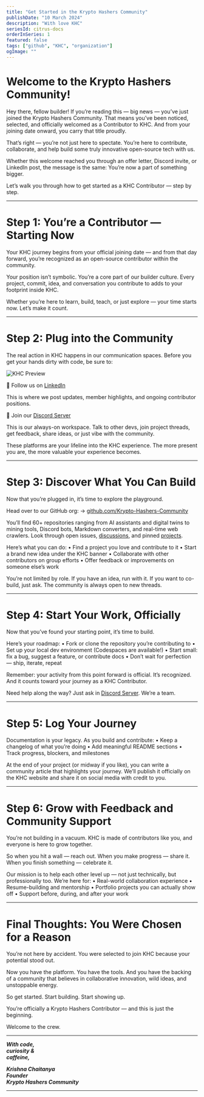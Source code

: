 ```yaml
---
title: "Get Started in the Krypto Hashers Community"
publishDate: "10 March 2024"
description: "With love KHC"
seriesId: citrus-docs
orderInSeries: 1
featured: false
tags: ["github", "KHC", "organization"]
ogImage: ""
---
```


# Welcome to the Krypto Hashers Community!

Hey there, fellow builder!
If you’re reading this — big news — you’ve just joined the Krypto Hashers Community. That means you’ve been noticed, selected, and officially welcomed as a Contributor to KHC. And from your joining date onward, you carry that title proudly.

That’s right — you’re not just here to spectate. You’re here to contribute, collaborate, and help build some truly innovative open-source tech with us.

Whether this welcome reached you through an offer letter, Discord invite, or LinkedIn post, the message is the same: You’re now a part of something bigger.

Let’s walk you through how to get started as a KHC Contributor — step by step.

---

# Step 1: You’re a Contributor — Starting Now

Your KHC journey begins from your official joining date — and from that day forward, you’re recognized as an open-source contributor within the community.

Your position isn’t symbolic. You’re a core part of our builder culture. Every project, commit, idea, and conversation you contribute to adds to your footprint inside KHC.

Whether you’re here to learn, build, teach, or just explore — your time starts now. Let’s make it count.

---

# Step 2: Plug into the Community

The real action in KHC happens in our communication spaces. Before you get your hands dirty with code, be sure to:

![KHC Preview](https://github.com/Krypto-Hashers-Community/KHC-SITE-Docs/blob/main/blogpics/Screenshot%202025-05-28%20at%2012.16.37%E2%80%AFAM.png?raw=true)

🔗 Follow us on [LinkedIn](https://www.linkedin.com/company/krypto-hashers-community)

This is where we post updates, member highlights, and ongoing contributor positions.

💬 Join our [Discord Server](https://discord.com/invite/x7CR9jKayd)

This is our always-on workspace. Talk to other devs, join project threads, get feedback, share ideas, or just vibe with the community.

These platforms are your lifeline into the KHC experience. The more present you are, the more valuable your experience becomes.

---

# Step 3: Discover What You Can Build

Now that you’re plugged in, it’s time to explore the playground.

Head over to our GitHub org:
→ [github.com/Krypto-Hashers-Community](https://github.com/Krypto-Hashers-Community)

You’ll find 60+ repositories ranging from AI assistants and digital twins to mining tools, Discord bots, Markdown converters, and real-time web crawlers. Look through open issues, [discussions](https://github.com/orgs/Krypto-Hashers-Community/discussions), and pinned [projects](https://github.com/orgs/Krypto-Hashers-Community/repositories).

Here’s what you can do:
	•	Find a project you love and contribute to it
	•	Start a brand new idea under the KHC banner
	•	Collaborate with other contributors on group efforts
	•	Offer feedback or improvements on someone else’s work

You’re not limited by role. If you have an idea, run with it. If you want to co-build, just ask. The community is always open to new threads.

---

# Step 4: Start Your Work, Officially

Now that you’ve found your starting point, it’s time to build.

Here’s your roadmap:
	•	Fork or clone the repository you’re contributing to
	•	Set up your local dev environment (Codespaces are available!)
	•	Start small: fix a bug, suggest a feature, or contribute docs
	•	Don’t wait for perfection — ship, iterate, repeat

Remember: your activity from this point forward is official. It’s recognized. And it counts toward your journey as a KHC Contributor.

Need help along the way?
Just ask in [Discord Server](https://discord.com/invite/x7CR9jKayd). We’re a team.

---

# Step 5: Log Your Journey

Documentation is your legacy. As you build and contribute:
	•	Keep a changelog of what you’re doing
	•	Add meaningful README sections
	•	Track progress, blockers, and milestones

At the end of your project (or midway if you like), you can write a community article that highlights your journey. We’ll publish it officially on the KHC website and share it on social media with credit to you.

---

# Step 6: Grow with Feedback and Community Support

You’re not building in a vacuum. KHC is made of contributors like you, and everyone is here to grow together.

So when you hit a wall — reach out.
When you make progress — share it.
When you finish something — celebrate it.

Our mission is to help each other level up — not just technically, but professionally too. We’re here for:
	•	Real-world collaboration experience
	•	Resume-building and mentorship
	•	Portfolio projects you can actually show off
	•	Support before, during, and after your work

---

# Final Thoughts: You Were Chosen for a Reason

You’re not here by accident. You were selected to join KHC because your potential stood out.

Now you have the platform. You have the tools. And you have the backing of a community that believes in collaborative innovation, wild ideas, and unstoppable energy.

So get started. Start building. Start showing up.

You’re officially a Krypto Hashers Contributor — and this is just the beginning.

Welcome to the crew.

---

**_With code,_**  
**_curiosity &_**  
**_caffeine,_**  
  
**_Krishna Chaitanya_**  
**_Founder_**  
**_Krypto Hashers Community_**

---


